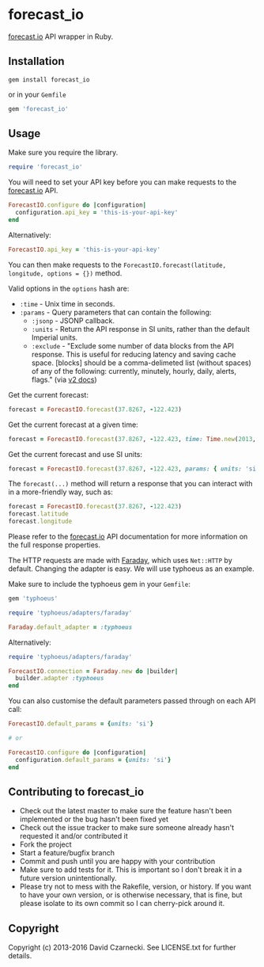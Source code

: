 # forecast_io

[forecast.io](https://developer.darkskyapp.com/docs/v2) API wrapper in Ruby.

## Installation

`gem install forecast_io`

or in your `Gemfile`

```ruby
gem 'forecast_io'
```

## Usage

Make sure you require the library.

```ruby
require 'forecast_io'
```

You will need to set your API key before you can make requests to the [forecast.io](https://developer.darkskyapp.com/docs/v2) API.

```ruby
ForecastIO.configure do |configuration|
  configuration.api_key = 'this-is-your-api-key'
end
```

Alternatively:

```ruby
ForecastIO.api_key = 'this-is-your-api-key'
```

You can then make requests to the `ForecastIO.forecast(latitude, longitude, options = {})` method.

Valid options in the `options` hash are:

* `:time` - Unix time in seconds.
* `:params` - Query parameters that can contain the following:
  * `:jsonp` - JSONP callback.
  * `:units` - Return the API response in SI units, rather than the default Imperial units.
  * `:exclude` - "Exclude some number of data blocks from the API response. This is useful for reducing latency and saving cache space. [blocks] should be a comma-delimeted list (without spaces) of any of the following: currently, minutely, hourly, daily, alerts, flags." (via [v2 docs](https://developer.forecast.io/docs/v2#changelog))

Get the current forecast:

```ruby
forecast = ForecastIO.forecast(37.8267, -122.423)
```

Get the current forecast at a given time:

```ruby
forecast = ForecastIO.forecast(37.8267, -122.423, time: Time.new(2013, 3, 11).to_i)
```

Get the current forecast and use SI units:

```ruby
forecast = ForecastIO.forecast(37.8267, -122.423, params: { units: 'si' })
```

The `forecast(...)` method will return a response that you can interact with in a more-friendly way, such as:

```ruby
forecast = ForecastIO.forecast(37.8267, -122.423)
forecast.latitude
forecast.longitude
```

Please refer to the [forecast.io](https://developer.darkskyapp.com/docs/v2) API documentation for more information on the full response properties.

The HTTP requests are made with [Faraday](https://github.com/lostisland/faraday), which uses `Net::HTTP` by default. Changing the adapter is easy. We will use typhoeus as an example.

Make sure to include the typhoeus gem in your `Gemfile`:

```ruby
gem 'typhoeus'
```

```ruby
require 'typhoeus/adapters/faraday'

Faraday.default_adapter = :typhoeus
```

Alternatively:

```ruby
require 'typhoeus/adapters/faraday'

ForecastIO.connection = Faraday.new do |builder|
  builder.adapter :typhoeus
end
```

You can also customise the default parameters passed through on each API call:

```ruby
ForecastIO.default_params = {units: 'si'}

# or

ForecastIO.configure do |configuration|
  configuration.default_params = {units: 'si'}
end
```

## Contributing to forecast_io

* Check out the latest master to make sure the feature hasn't been implemented or the bug hasn't been fixed yet
* Check out the issue tracker to make sure someone already hasn't requested it and/or contributed it
* Fork the project
* Start a feature/bugfix branch
* Commit and push until you are happy with your contribution
* Make sure to add tests for it. This is important so I don't break it in a future version unintentionally.
* Please try not to mess with the Rakefile, version, or history. If you want to have your own version, or is otherwise necessary, that is fine, but please isolate to its own commit so I can cherry-pick around it.

## Copyright

Copyright (c) 2013-2016 David Czarnecki. See LICENSE.txt for further details.
